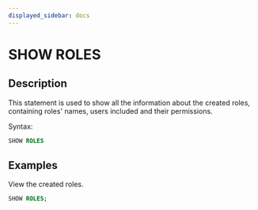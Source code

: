 ```yaml
---
displayed_sidebar: docs
---
```


# SHOW ROLES

## Description

This statement is used to show all the information about the created roles, containing roles' names, users included and their permissions.

Syntax:

```sql
SHOW ROLES
```

## Examples

View the created roles.

```sql
SHOW ROLES;
```
